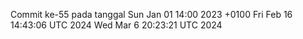 Commit ke-55 pada tanggal Sun Jan 01 14:00 2023 +0100
Fri Feb 16 14:43:06 UTC 2024
Wed Mar  6 20:23:21 UTC 2024
